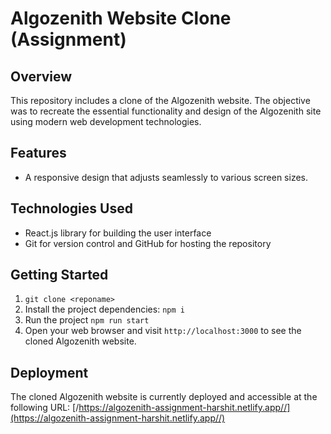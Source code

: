 # Algozenith Website Clone (Assignment)

## Overview
This repository includes a clone of the Algozenith website. The objective was to recreate the essential functionality and design of the Algozenith site using modern web development technologies.

## Features
- A responsive design that adjusts seamlessly to various screen sizes.
## Technologies Used
- React.js library for building the user interface
- Git for version control and GitHub for hosting the repository
## Getting Started
1. `git clone <reponame>`
2. Install the project dependencies: `npm i`
3. Run the project `npm run start`
4. Open your web browser and visit `http://localhost:3000` to see the cloned Algozenith website.

## Deployment
The cloned Algozenith website is currently deployed and accessible at the following URL:
[/https://algozenith-assignment-harshit.netlify.app//](https://algozenith-assignment-harshit.netlify.app//)
